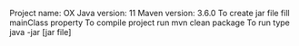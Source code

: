 Project name: OX
Java version: 11
Maven version: 3.6.0
To create jar file fill mainClass property
To compile project run mvn clean package
To run type java -jar [jar file]

